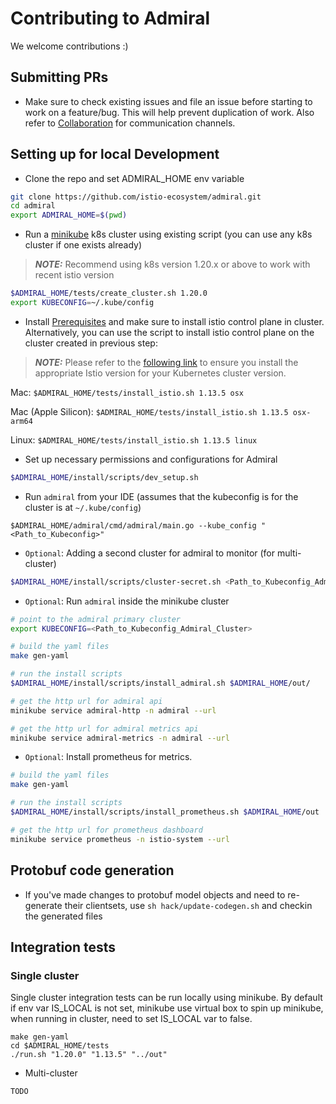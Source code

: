 # Contributing to Admiral

We welcome contributions :)

## Submitting PRs
* Make sure to check existing issues and file an issue before starting to work on a feature/bug. This will help prevent duplication of work. 
Also refer to [Collaboration](./README.md) for communication channels.

## Setting up for local Development
* Clone the repo and set ADMIRAL_HOME env variable
```bash
git clone https://github.com/istio-ecosystem/admiral.git
cd admiral
export ADMIRAL_HOME=$(pwd)
```
* Run a [minikube](https://kubernetes.io/docs/setup/learning-environment/minikube/) k8s cluster using existing script (you can use any k8s cluster if one exists already)
> **_NOTE:_** Recommend using k8s version 1.20.x or above to work with recent istio version
```bash
$ADMIRAL_HOME/tests/create_cluster.sh 1.20.0
export KUBECONFIG=~/.kube/config
```
* Install [Prerequisites](./docs/Examples.md#Prerequisite) and make sure to install istio control plane in cluster. Alternatively, you can use the script to install istio control plane on the cluster created in previous step:
> **_NOTE:_** Please refer to the [following link](https://istio.io/latest/docs/releases/supported-releases/#support-status-of-istio-releases) to ensure you install the appropriate Istio version for your Kubernetes cluster version.

Mac: `$ADMIRAL_HOME/tests/install_istio.sh 1.13.5 osx` 

Mac (Apple Silicon): `$ADMIRAL_HOME/tests/install_istio.sh 1.13.5 osx-arm64`

Linux: `$ADMIRAL_HOME/tests/install_istio.sh 1.13.5 linux`                                                                                            

* Set up necessary permissions and configurations for Admiral

```bash
$ADMIRAL_HOME/install/scripts/dev_setup.sh
```
* Run `admiral` from your IDE (assumes that the kubeconfig is for the cluster is at `~/.kube/config`)
```
$ADMIRAL_HOME/admiral/cmd/admiral/main.go --kube_config "<Path_to_Kubeconfig>"
```

* `Optional`: Adding a second cluster for admiral to monitor (for multi-cluster)
```bash
$ADMIRAL_HOME/install/scripts/cluster-secret.sh <Path_to_Kubeconfig_Admiral_Cluster> <Path_to_Kubeconfig_Remote_Cluster> admiral
```

* `Optional`: Run `admiral` inside the minikube cluster
```bash
# point to the admiral primary cluster
export KUBECONFIG=<Path_to_Kubeconfig_Admiral_Cluster>

# build the yaml files
make gen-yaml

# run the install scripts
$ADMIRAL_HOME/install/scripts/install_admiral.sh $ADMIRAL_HOME/out/

# get the http url for admiral api
minikube service admiral-http -n admiral --url

# get the http url for admiral metrics api
minikube service admiral-metrics -n admiral --url
```

* `Optional`: Install prometheus for metrics.
```bash
# build the yaml files
make gen-yaml

# run the install scripts
$ADMIRAL_HOME/install/scripts/install_prometheus.sh $ADMIRAL_HOME/out

# get the http url for prometheus dashboard
minikube service prometheus -n istio-system --url
```

## Protobuf code generation
* If you've made changes to protobuf model objects and need to re-generate their clientsets, use `sh hack/update-codegen.sh` and checkin the generated files

## Integration tests
### Single cluster
Single cluster integration tests can be run locally using minikube. By default if env var IS_LOCAL is not set, minikube use virtual box to spin up minikube, when running in cluster, need to set IS_LOCAL var to false.
```
make gen-yaml
cd $ADMIRAL_HOME/tests
./run.sh "1.20.0" "1.13.5" "../out"
```
* Multi-cluster 
```
TODO
```
  